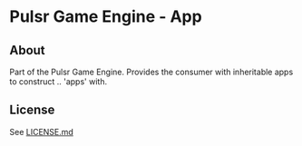# Pulsr Game Engine - App

## About
Part of the Pulsr Game Engine. Provides the consumer with inheritable apps to construct .. 'apps' with.

## License
See [LICENSE.md][license]

[license]: https://strootje.com
